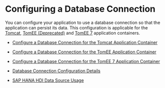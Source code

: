 <!-- loio7568c3d036f34a64bb6595b55805bffb -->

# Configuring a Database Connection



You can configure your application to use a database connection so that the application can persist its data. This configuration is applicable for the [Tomcat](tomcat-ddfc101.md), [TomEE \(Deprecated\)](tomee-deprecated-a9590c2.md) and [TomEE 7](tomee-7-79c039a.md) application containers.

-   [Configure a Database Connection for the Tomcat Application Container](configure-a-database-connection-for-the-tomcat-application-container-820994a.md)

-   [Configure a Database Connection for the TomEE Application Container](configure-a-database-connection-for-the-tomee-application-container-cf1499d.md)

-   [Configure a Database Connection for the TomEE 7 Application Container](configure-a-database-connection-for-the-tomee-7-application-container-03cfb10.md)

-   [Database Connection Configuration Details](database-connection-configuration-details-f0d2d05.md)

-   [SAP HANA HDI Data Source Usage](sap-hana-hdi-data-source-usage-c9d288e.md)


